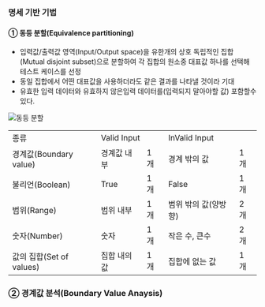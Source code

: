 ### 명세 기반 기법
#### ① 동등 분할(Equivalence partitioning)
- 입력값/출력값 영역(Input/Output space)을 유한개의 상호 독립적인 집합(Mutual disjoint subset)으로 분할하여 각 집합의 원소중 대표값 하나를 선택해 테스트 케이스를 선정
- 동일 집합에서 어떤 대표값을 사용하더라도 같은 결과를 나타낼 것이라 기대
- 유효한 입력 데이터와 유효하지 않은입력 데이터를(입력되지 말아야할 값) 포함할수 있다.

![동등 분할](https://www.guru99.com/images/3-2016/032316_0620_Equivalence5.png)


<table>
    <tr>
        <td>종류</td>
        <td colspan="2">Valid Input</td>
        <td colspan="2">InValid Input</td>
    </tr>
    <tr>
        <td>경계값(Boundary value)</td>
        <td>경계값 내부</td>
        <td>1 개</td>
        <td>경계 밖의 값</td>
        <td>1 개</td>
    </tr>
    <tr>
        <td>불리언(Boolean)</td>
        <td>True</td>
        <td>1 개</td>
        <td>False</td>
        <td>1 개</td>
    </tr>
    <tr>
        <td>범위(Range)</td>
        <td>범위 내부</td>
        <td>1 개</td>
        <td>범위 밖의 값(양방향)</td>
        <td>2 개</td>
    </tr>
    <tr>
        <td>숫자(Number)</td>
        <td>숫자</td>
        <td>1 개</td>
        <td>작은 수, 큰수</td>
        <td>2 개</td>
    </tr>
    <tr>
        <td>값의 집합(Set of values)</td>
        <td>집합 내의 값</td>
        <td>1 개</td>
        <td>집합에 없는 값</td>
        <td>1 개</td>
    </tr>
</table>


### ② 경계값 분석(Boundary Value Anaysis)